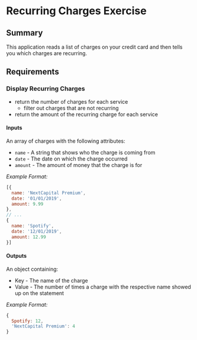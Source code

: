 # Recurring Charges Exercise

## Summary
This application reads a list of charges on your credit card and then tells you which charges are recurring.

## Requirements
### Display Recurring Charges
* return the number of charges for each service
  * filter out charges that are not recurring
* return the amount of the recurring charge for each service

#### Inputs
An array of charges with the following attributes:
* `name` - A string that shows who the charge is coming from
* `date` - The date on which the charge occurred
* `amount` - The amount of money that the charge is for

*Example Format:*
```javascript
[{
  name: 'NextCapital Premium',
  date: '01/01/2019',
  amount: 9.99
},
// ...
{
  name: 'Spotify',
  date: '12/01/2019',
  amount: 12.99
}]
```

#### Outputs
An object containing:
* Key - The name of the charge
* Value - The number of times a charge with the respective name showed up on the statement

*Example Format:*
```javascript
{
  Spotify: 12,
  'NextCapital Premium': 4
}
```
